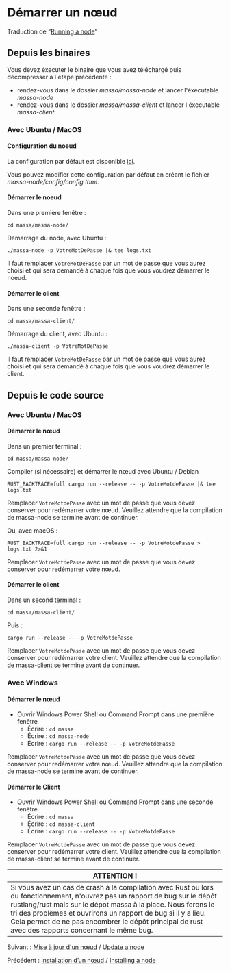 # Démarrer un nœud

Traduction de “[Running a node](https://docs.massa.net/en/latest/testnet/running.html)”

## Depuis les binaires
Vous devez éxecuter le binaire que vous avez téléchargé puis décompresser à l'étape précédente : 
+ rendez-vous dans le dossier *massa/massa-node* et lancer l'éxecutable *massa-node*
+ rendez-vous dans le dossier *massa/massa-client* et lancer l'éxecutable *massa-client*

### Avec Ubuntu / MacOS

#### Configuration du noeud
La configuration par défaut est disponible [ici](https://github.com/massalabs/massa/blob/main/massa-node/base_config/config.toml).

Vous pouvez modifier cette configuration par défaut en créant le fichier *massa-node/config/config.toml*.

#### Démarrer le noeud

Dans une première fenêtre :

`cd massa/massa-node/`

Démarrage du node, avec Ubuntu :

`./massa-node -p VotreMotDePasse |& tee logs.txt`

Il faut remplacer `VotreMotDePasse` par un mot de passe que vous aurez choisi et qui sera demandé à chaque fois que vous voudrez démarrer le noeud.

#### Démarrer le client

Dans une seconde fenêtre :

`cd massa/massa-client/`

Démarrage du client, avec Ubuntu :

`./massa-client -p VotreMotDePasse`

Il faut remplacer `VotreMotDePasse` par un mot de passe que vous aurez choisi et qui sera demandé à chaque fois que vous voudrez démarrer le client.


## Depuis le code source

### Avec Ubuntu / MacOS

#### Démarrer le nœud

Dans un premier terminal :

`cd massa/massa-node/`

Compiler (si nécessaire) et démarrer le nœud avec Ubuntu / Debian

`RUST_BACKTRACE=full cargo run --release -- -p VotreMotdePasse |& tee logs.txt`

Remplacer `VotreMotdePasse` avec un mot de passe que vous devez conserver pour redémarrer votre nœud. Veuillez attendre que la compilation de massa-node se termine avant de continuer.

Ou, avec macOS :

`RUST_BACKTRACE=full cargo run --release -- -p VotreMotdePasse > logs.txt 2>&1`

Remplacer `VotreMotdePasse` avec un mot de passe que vous devez conserver pour redémarrer votre nœud.

#### Démarrer le client

Dans un second terminal :

`cd massa/massa-client/`

Puis :

`cargo run --release -- -p VotreMotdePasse`

Remplacer `VotreMotdePasse` avec un mot de passe que vous devez conserver pour redémarrer votre client. Veuillez attendre que la compilation de massa-client se termine avant de continuer.

### Avec Windows

#### Démarrer le nœud

+ Ouvrir Windows Power Shell ou Command Prompt dans une première fenêtre
  + Écrire : `cd massa`
  + Écrire : `cd massa-node`
  + Écrire : `cargo run --release -- -p VotreMotdePasse`

Remplacer `VotreMotdePasse` avec un mot de passe que vous devez conserver pour redémarrer votre nœud. Veuillez attendre que la compilation de massa-node se termine avant de continuer.

#### Démarrer le Client

+ Ouvrir Windows Power Shell ou Command Prompt dans une seconde fenêtre
  + Écrire : `cd massa`
  + Écrire : `cd massa-client`
  + Écrire : `cargo run --release -- -p VotreMotdePasse`

Remplacer `VotreMotdePasse` avec un mot de passe que vous devez conserver pour redémarrer votre client. Veuillez attendre que la compilation de massa-client se termine avant de continuer.

|**ATTENTION !**|
|---------------|
|Si vous avez un cas de crash à la compilation avec Rust ou lors du fonctionnement, n'ouvrez pas un rapport de bug sur le dépôt rustlang/rust mais sur le dépot massa à la place. Nous ferons le tri des problèmes et ouvrirons un rapport de bug si il y a lieu. Cela permet de ne pas encombrer le dépôt principal de rust avec des rapports concernant le même bug.|

Suivant : [Mise à jour d'un nœud](./Update.md) / [Update a node](https://docs.massa.net/en/latest/testnet/update.html)

Précédent : [Installation d’un nœud](./Installing_a_node.md) / [Installing a node](https://docs.massa.net/en/latest/testnet/install.html)
